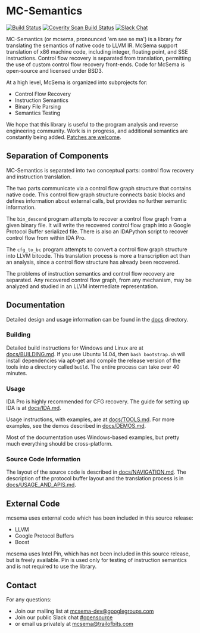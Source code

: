 MC-Semantics
============

[![Build Status](https://travis-ci.org/trailofbits/mcsema.svg?branch=master)](https://travis-ci.org/trailofbits/mcsema)
[![Coverity Scan Build Status](https://scan.coverity.com/projects/4144/badge.svg)](https://scan.coverity.com/projects/4144)
[![Slack Chat](http://empireslacking.herokuapp.com/badge.svg)](https://empireslacking.herokuapp.com/)

MC-Semantics (or mcsema, pronounced 'em see se ma') is a library for translating the semantics of native code to LLVM IR. McSema support translation of x86 machine code, including integer, floating point, and SSE instructions. Control flow recovery is separated from translation, permitting the use of custom control flow recovery front-ends. Code for McSema is open-source and licensed under BSD3.

At a high level, McSema is organized into subprojects for:
* Control Flow Recovery
* Instruction Semantics
* Binary File Parsing
* Semantics Testing

We hope that this library is useful to the program analysis and reverse engineering community. Work is in progress, and additional semantics are constantly being added. [Patches are welcome](https://github.com/trailofbits/mcsema/issues).

## Separation of Components

MC-Semantics is separated into two conceptual parts: control flow recovery and instruction translation. 

The two parts communicate via a control flow graph structure that contains native code. This control flow graph structure connects basic blocks and defines information about external calls, but provides no further semantic information.

The `bin_descend` program attempts to recover a control flow graph from a given binary file. It will write the recovered control flow graph into a Google Protocol Buffer serialized file. There is also an IDAPython script to recover control flow from within IDA Pro.

The `cfg_to_bc` program attempts to convert a control flow graph structure into LLVM bitcode. This translation process is more a transcription act than an analysis, since a control flow structure has already been recovered.

The problems of instruction semantics and control flow recovery are separated. Any recovered control flow graph, from any mechanism, may be analyzed and studied in an LLVM intermediate representation. 

## Documentation

Detailed design and usage information can be found in the [docs](docs/) directory.

### Building

Detailed build instructions for Windows and Linux are at [docs/BUILDING.md](docs/BUILDING.md). If you use Ubuntu 14.04, then `bash bootstrap.sh` will install dependencies via apt-get and compile the release version of the tools into a directory called `build`. The entire process can take over 40 minutes. 

### Usage


IDA Pro is highly recommended for CFG recovery. The guide for setting up IDA is at [docs/IDA.md](docs/IDA.md).

Usage instructions, with examples, are at [docs/TOOLS.md](docs/TOOLS.md). For more examples, see the demos described in [docs/DEMOS.md](docs/DEMOS.md).

Most of the documentation uses Windows-based examples, but pretty much everything should be cross-platform.


### Source Code Information 

The layout of the source code is described in [docs/NAVIGATION.md](docs/NAVIGATION.md). The description of the protocol buffer layout and the translation process is in [docs/USAGE_AND_APIS.md](docs/USAGE_AND_APIS.md).

## External Code
mcsema uses external code which has been included in this source release:
 * LLVM
 * Google Protocol Buffers
 * Boost

mcsema uses Intel Pin, which has not been included in this source release, but is freely available. Pin is used only for testing of instruction semantics and is not required to use the library.

## Contact

For any questions:
* Join our mailing list at [mcsema-dev@googlegroups.com](https://groups.google.com/forum/?hl=en#!forum/mcsema-dev)
* Join our public Slack chat [#opensource](https://empireslacking.herokuapp.com/)
* or email us privately at mcsema@trailofbits.com
